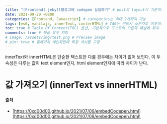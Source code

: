 ```yaml
---
title: "[Frontend] jekyll블로그에 codepen 삽입하기" # post의 layout이 기본적으로 post로 설정되어있어서 Front Matter에 따로 layout변수를 만들어 주지 않아도 됨
date: 2021-09-20 +0800
categories: [Frontend, Javascript] # categories는 최대 2개까지 가능
tags: [es6, vanilajs, innerText, innterHTML] # TAG는 반드시 소문자로 이루어져야함, 0~무한개까지 지정 가능
toc: true # Table Of Content(TOC) 옵션, 기본적으로 포스트의 오른쪽 패널에 위치
comments: true # 댓글 유무 지정
# image: /assets/img/test.png # Preview image
# pin: true # 홈페이지 메인화면에 특정 게시물 고정
---
```


innerText와 innerHTML은 단순한 텍스트만 다룰 경우에는 차이가 없어 보인다.
이 두 속성은 다루는 값이 text element인지, html element인지에 따라 차이가 난다.

# 값 가져오기 (innerText vs innerHTML)

#### 출처
- [https://0xd00d00.github.io/2021/07/06/embedCodepen.html](https://0xd00d00.github.io/2021/07/06/embedCodepen.html)